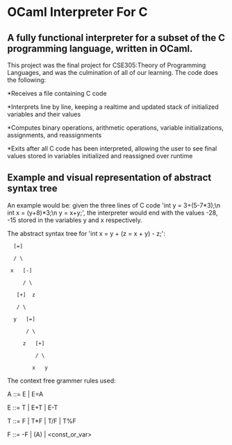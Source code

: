 # OCaml Interpreter For C 

## A fully functional interpreter for a subset of the C programming language, written in OCaml.

This project was the final project for CSE305:Theory of Programming Languages, and was the culmination of all of our learning. The code does the following:

*Receives a file containing C code

*Interprets line by line, keeping a realtime and updated stack of initialized variables and their values

*Computes binary operations, arithmetic operations, variable initializations, assignments, and reassignments

*Exits after all C code has been interpreted, allowing the user to see final values stored in variables initialized and reassigned over runtime

## Example and visual representation of abstract syntax tree 

An example would be: given the three lines of C code 'int y = 3+(5-7*3);\n int x = (y+8)*3;\n y = x+y;', the interpreter would end with the values -28, -15 stored in the variables y and x respectively.

The abstract syntax tree for 'int x = y + (z = x + y) - z;':

      [=]
      
      / \
      
     x   [-]
     
         / \
         
       [+]  z
       
       / \
       
      y   [=]
      
          / \
          
         z   [+]
         
             / \
             
            x   y

The context free grammer rules used:

A ::= E | E=A

E ::= T | E+T | E-T

T ::= F | T*F | T/F | T%F

F ::= -F | (A) | <const_or_var>
